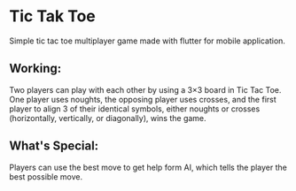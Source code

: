 # Tic Tak Toe

Simple tic tac toe multiplayer game made with flutter for mobile application.

## Working:

Two players can play with each other by using a 3×3 board in Tic Tac Toe. One player uses noughts, the opposing player uses crosses, and the first player to align 3 of their identical symbols, either noughts or crosses (horizontally, vertically, or diagonally), wins the game.

## What's Special:

Players can use the best move to get help form AI, which tells the player the best possible move.